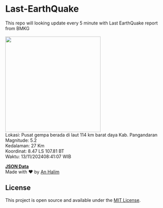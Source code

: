 # Last-EarthQuake
This repo will looking update every 5 minute with Last EarthQuake report from BMKG
<br>
<br>
<img src="https://static.bmkg.go.id/20241113084107.mmi.jpg" width="300"/>
<br>
Lokasi: Pusat gempa berada di laut 114 km barat daya Kab. Pangandaran <br>
Magnitude: 5.2 <br>
Kedalaman: 27 Km <br>
Koordinat: 8.47 LS 107.81 BT <br>
Waktu: 13/11/202408:41:07 WIB <br>

<a href="./data/data.json">**JSON Data**</a>
<br>
Made with ❤️ by <a href="https://github.com/an-halim">An Halim</a>
## License

This project is open source and available under the [MIT License](LICENSE).
